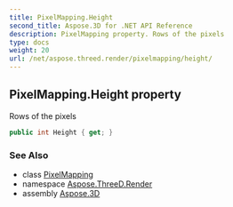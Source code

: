 ```yaml
---
title: PixelMapping.Height
second_title: Aspose.3D for .NET API Reference
description: PixelMapping property. Rows of the pixels
type: docs
weight: 20
url: /net/aspose.threed.render/pixelmapping/height/
---
```

## PixelMapping.Height property

Rows of the pixels

```csharp
public int Height { get; }
```

### See Also

* class [PixelMapping](../)
* namespace [Aspose.ThreeD.Render](../../../aspose.threed.render/)
* assembly [Aspose.3D](../../../)


